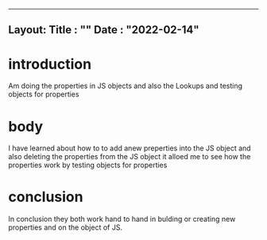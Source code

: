  ---
Layout:
Title : ""
Date : "2022-02-14"
---

# introduction

Am doing the properties in JS objects and also the Lookups and testing objects for properties

# body

I have learned about how to to add anew preperties into the JS object and also deleting the properties from the JS object it alloed me to see how the properties work by testing objects for properties 
# conclusion

In conclusion they both work hand to hand in bulding or creating new properties and on the object of JS.  